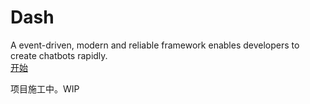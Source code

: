 # Dash

A event-driven, modern and reliable framework enables developers to create chatbots rapidly.  
[开始](./docs/Getting_Started.md)

项目施工中。WIP